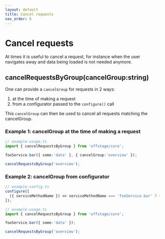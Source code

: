 ```yaml
---
layout: default
title: Cancel requests
nav_order: 6
---
```


# Cancel requests

At times it is useful to cancel a request, for instance when the user navigates away and data being loaded is not needed anymore.

## cancelRequestsByGroup(cancelGroup:string)

One can provide a `cancelGroup` for requests in 2 ways:
1. at the time of making a request
2. from a configurator passed to the `configure()` call

This `cancelGroup` can then be used to cancel all requests matching the cancelGroup.

### Example 1: cancelGroup at the time of making a request

```ts
// example-usage.ts
import { cancelRequestsByGroup } from 'offstage/core';

fooService.bar({ some:'data' }, { cancelGroup:'overview' });

cancelRequestsByGroup('overview');

```

### Example 2: cancelGroup from configurator

```ts
// example-config.ts
configure([
  ({ serviceMethodName }) => serviceMethodName === 'fooService.bar' ? { cancelGroup:'overview' } : {}
]);
```

```ts
// example-usage.ts
import { cancelRequestsByGroup } from 'offstage/core';

fooService.bar({ some:'data' });

cancelRequestsByGroup('overview');

```



